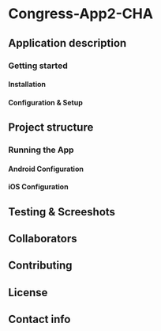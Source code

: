 # Congress-App2-CHA
## Application description
### Getting started
#### Installation
#### Configuration & Setup
## Project structure
### Running the App
#### Android Configuration
#### iOS Configuration
## Testing & Screeshots
## Collaborators
## Contributing
## License
## Contact info
